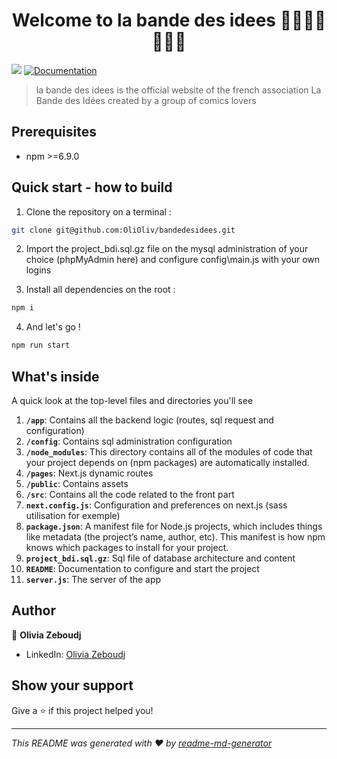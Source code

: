 <h1 align="center">Welcome to la bande des idees 🦸🏽🦸🏼🦸🏿‍♂️</h1>
<p>
 
  <img src="https://img.shields.io/badge/npm-%3E%3D6.9.0-blue.svg" />
  <a href="https://github.com/kefranabg/readme-md-generator#readme" target="_blank">
    <img alt="Documentation" src="https://img.shields.io/badge/documentation-yes-brightgreen.svg" />
  </a>

</p>

> la bande des idees is the official website of the french association La Bande des Idées created by a group of comics lovers

## Prerequisites

- npm >=6.9.0

## Quick start - how to build
1. Clone the repository on a terminal :
```sh
git clone git@github.com:OliOliv/bandedesidees.git  
```
2. Import the project_bdi.sql.gz file on the mysql administration of your choice (phpMyAdmin here) and configure config\main.js with your own logins

3. Install all dependencies on the root :
```sh
npm i  
```
4. And let's go !
```sh
npm run start
```

## What's inside

A quick look at the top-level files and directories you'll see

1.  **`/app`**: Contains all the backend logic (routes, sql request and configuration)
2.  **`/config`**: Contains sql administration configuration
3.  **`/node_modules`**: This directory contains all of the modules of code that your project depends on (npm packages) are automatically installed.
4.  **`/pages`**: Next.js dynamic routes
5.  **`/public`**: Contains assets
6.  **`/src`**: Contains all the code related to the front part
7.  **`next.config.js`**: Configuration and preferences on next.js (sass utilisation for exemple)
8.  **`package.json`**: A manifest file for Node.js projects, which includes things like metadata (the project’s name, author, etc). This manifest is how npm knows which packages to install for your project.
9.  **`project_bdi.sql.gz`**: Sql file of database architecture and content
10. **`README`**: Documentation to configure and start the project
11. **`server.js`**: The server of the app

## Author

👤 **Olivia Zeboudj**

* LinkedIn: [Olivia Zeboudj](https://www.linkedin.com/in/olivia-z-371a52156/)

## Show your support

Give a ⭐️ if this project helped you!

***
_This README was generated with ❤️ by [readme-md-generator](https://github.com/kefranabg/readme-md-generator)_
